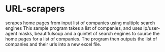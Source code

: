 # URL-scrapers
scrapes home pages from input list of companies using multiple search engines
This sample program takes a list of companies, and uses ip/user-agent masks, beautifulsoup and a quintet of search engines to source the home pages for a list of companies.
The program then outputs the list of companies and their urls into a new excel file.
